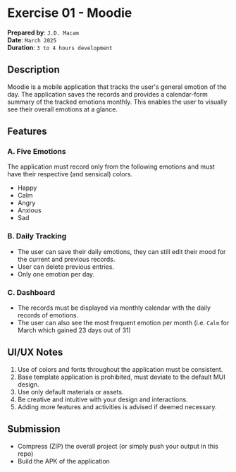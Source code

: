# Exercise 01 - Moodie
**Prepared by**: `J.D. Macam`  
**Date**: `March 2025`   
**Duration**: `3 to 4 hours development`
## Description
Moodie is a mobile application that tracks the user's general emotion of the day. The application saves the records and provides a calendar-form summary of the tracked emotions monthly. This enables the user to visually see their overall emotions at a glance.

## Features
### A. Five Emotions
The application must record only from the following emotions and must have their respective (and sensical) colors.
- Happy 
- Calm
- Angry
- Anxious
- Sad

### B. Daily Tracking
- The user can save their daily emotions, they can still edit their mood for the current and previous records.
- User can delete previous entries.
- Only one emotion per day.

### C. Dashboard
- The records must be displayed via monthly calendar with the daily records of emotions.
- The user can also see the most frequent emotion per month (i.e. `Calm` for March which gained 23 days out of 31)

## UI/UX Notes
  1. Use of colors and fonts throughout the application must be consistent.
  2. Base template application is prohibited, must deviate to the default MUI design.
  3. Use only default materials or assets.
  4. Be creative and intuitive with your design and interactions.
  5. Adding more features and activities is advised if deemed necessary.

## Submission
- Compress (ZIP) the overall project (or simply push your output in this repo)
- Build the APK of the application
